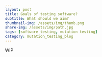 ```yaml
---
layout: post
title: Goals of testing software?
subtitle: What should we aim?
thumbnail-img: /assets/img/thumb.png
share-img: /assets/img/path.jpg
tags: [software testing, mutation testing]
category: mutation_testing_blog
---
```


WIP
